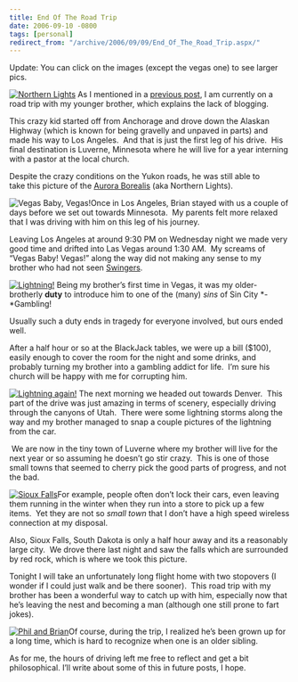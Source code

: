 ```yaml
---
title: End Of The Road Trip
date: 2006-09-10 -0800
tags: [personal]
redirect_from: "/archive/2006/09/09/End_Of_The_Road_Trip.aspx/"
---
```


Update: You can click on the images (except the vegas one) to see larger
pics.

[![Northern
Lights](https://haacked.com/images/haacked_com/WindowsLiveWriter/GreetingsFromMinnesota_13948/Brian's%20Road%20Trip%20042_thumb%5B1%5D.jpg)](https://haacked.com/images/haacked_com/WindowsLiveWriter/GreetingsFromMinnesota_13948/Brian's%20Road%20Trip%20042%5B5%5D.jpg)
As I mentioned in a [previous
post](https://haacked.com/archive/2006/09/05/Travels.aspx), I am
currently on a road trip with my younger brother, which explains the
lack of blogging.  

This crazy kid started off from Anchorage and drove down the Alaskan
Highway (which is known for being gravelly and unpaved in parts) and
made his way to Los Angeles.  And that is just the first leg of his
drive.  His final destination is Luverne, Minnesota where he will live
for a year interning with a pastor at the local church.

Despite the crazy conditions on the Yukon roads, he was still able to
take this picture of the [Aurora
Borealis](http://en.wikipedia.org/wiki/Aurora_(astronomy)) (aka Northern
Lights).

![Vegas Baby,
Vegas!](https://haacked.com/images/haacked_com/WindowsLiveWriter/GreetingsFromMinnesota_13948/BriansRoadTrip2225.jpg)Once
in Los Angeles, Brian stayed with us a couple of days before we set out
towards Minnesota.  My parents felt more relaxed that I was driving with
him on this leg of his journey.

Leaving Los Angeles at around 9:30 PM on Wednesday night we made very
good time and drifted into Las Vegas around 1:30 AM.  My screams of
“Vegas Baby! Vegas!” along the way did not making any sense to my
brother who had not seen
[Swingers](http://www.imdb.com/title/tt0117802/).

[![Lightning!](https://haacked.com/images/haacked_com/WindowsLiveWriter/GreetingsFromMinnesota_13948/Brian's%20Road%20Trip%20241_thumb%5B1%5D.jpg)](https://haacked.com/images/haacked_com/WindowsLiveWriter/GreetingsFromMinnesota_13948/Brian's%20Road%20Trip%20241%5B5%5D.jpg)
Being my brother’s first time in Vegas, it was my older-brotherly
**duty** to introduce him to one of the (many) *sins* of Sin City
*-*Gambling!

Usually such a duty ends in tragedy for everyone involved, but ours
ended well. 

After a half hour or so at the BlackJack tables, we were up a bill
(\$100), easily enough to cover the room for the night and some drinks,
and probably turning my brother into a gambling addict for life.  I’m
sure his church will be happy with me for corrupting him.

[![Lightning
again!](https://haacked.com/images/haacked_com/WindowsLiveWriter/GreetingsFromMinnesota_13948/Brian's%20Road%20Trip%20240_thumb%5B2%5D.jpg)](https://haacked.com/images/haacked_com/WindowsLiveWriter/GreetingsFromMinnesota_13948/Brian's%20Road%20Trip%20240%5B6%5D.jpg)
The next morning we headed out towards Denver.  This part of the drive
was just amazing in terms of scenery, especially driving through the
canyons of Utah.  There were some lightning storms along the way and my
brother managed to snap a couple pictures of the lightning from the car.

 We are now in the tiny town of Luverne where my brother will live for
the next year or so assuming he doesn’t go stir crazy.  This is one of
those small towns that seemed to cherry pick the good parts of progress,
and not the bad.

[![Sioux
Falls](https://haacked.com/images/haacked_com/WindowsLiveWriter/GreetingsFromMinnesota_13948/Brian's%20Road%20Trip%20249_thumb.jpg)](https://haacked.com/images/haacked_com/WindowsLiveWriter/GreetingsFromMinnesota_13948/Brian's%20Road%20Trip%20249%5B2%5D.jpg)For
example, people often don’t lock their cars, even leaving them running
in the winter when they run into a store to pick up a few items.  Yet
they are not so *small town* that I don’t have a high speed wireless
connection at my disposal.

Also, Sioux Falls, South Dakota is only a half hour away and its a
reasonably large city.  We drove there last night and saw the falls
which are surrounded by red rock, which is where we took this picture.

Tonight I will take an unfortunately long flight home with two stopovers
(I wonder if I could just walk and be there sooner).  This road trip
with my brother has been a wonderful way to catch up with him,
especially now that he’s leaving the nest and becoming a man (although
one still prone to fart jokes). 

[![Phil and
Brian](https://haacked.com/images/haacked_com/WindowsLiveWriter/GreetingsFromMinnesota_13948/Brian's%20Road%20Trip%20254_thumb%5B2%5D.jpg)](https://haacked.com/images/haacked_com/WindowsLiveWriter/GreetingsFromMinnesota_13948/Brian's%20Road%20Trip%20254%5B6%5D.jpg)Of
course, during the trip, I realized he’s been grown up for a long time,
which is hard to recognize when one is an older sibling. 

As for me, the hours of driving left me free to reflect and get a bit
philosophical. I’ll write about some of this in future posts, I hope.

